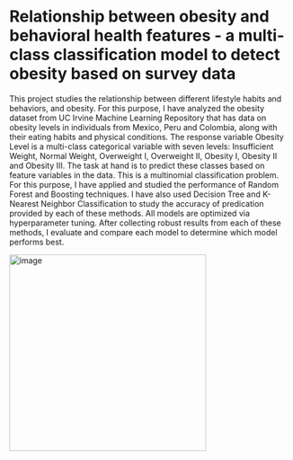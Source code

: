 # Relationship between obesity and behavioral health features - a multi-class classification model to detect obesity based on survey data

This project studies the relationship between different lifestyle habits and behaviors, and obesity. For this purpose, I have analyzed the obesity dataset from UC Irvine Machine Learning Repository that has data on obesity levels in individuals from Mexico, Peru and Colombia, along with their eating habits and physical conditions.
The response variable Obesity Level is a multi-class categorical variable with seven levels: Insufficient Weight, Normal Weight, Overweight I, Overweight II, Obesity I, Obesity II and Obesity III. The task at hand is to predict these classes based on feature variables in the data. This is a multinomial classification problem. For this purpose, I have applied and studied the performance of Random Forest and Boosting techniques. I have also used Decision Tree and K-Nearest Neighbor Classification to study the accuracy of predication provided by each of these methods. 
All models are optimized via hyperparameter tuning. After collecting robust results from each of these methods, I evaluate and compare each model to determine which model performs best.



<img width="350" alt="image" src="https://github.com/user-attachments/assets/08482a26-e50a-4b72-908d-a301d2b9d953" />




